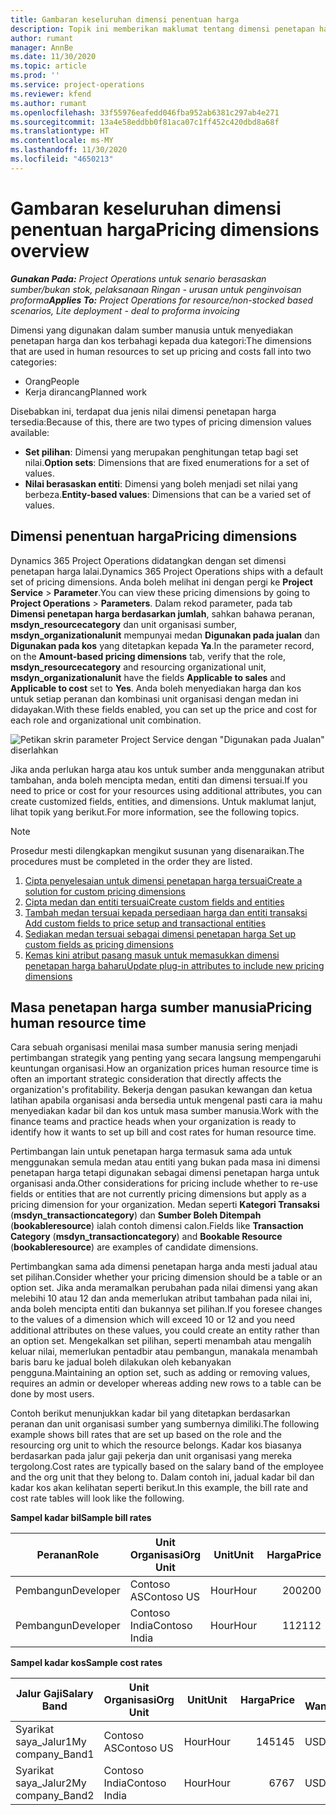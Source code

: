 ```yaml
---
title: Gambaran keseluruhan dimensi penentuan harga
description: Topik ini memberikan maklumat tentang dimensi penetapan harga dalam Dynamics 365 Project Operations.
author: rumant
manager: AnnBe
ms.date: 11/30/2020
ms.topic: article
ms.prod: ''
ms.service: project-operations
ms.reviewer: kfend
ms.author: rumant
ms.openlocfilehash: 33f55976eafedd046fba952ab6381c297ab4e271
ms.sourcegitcommit: 13a4e58eddbb0f81aca07c1ff452c420dbd8a68f
ms.translationtype: HT
ms.contentlocale: ms-MY
ms.lasthandoff: 11/30/2020
ms.locfileid: "4650213"
---
```

# <a name="pricing-dimensions-overview"></a><span data-ttu-id="6b345-103">Gambaran keseluruhan dimensi penentuan harga</span><span class="sxs-lookup"><span data-stu-id="6b345-103">Pricing dimensions overview</span></span>

<span data-ttu-id="6b345-104">_**Gunakan Pada:** Project Operations untuk senario berasaskan sumber/bukan stok, pelaksanaan Ringan - urusan untuk penginvoisan proforma_</span><span class="sxs-lookup"><span data-stu-id="6b345-104">_**Applies To:** Project Operations for resource/non-stocked based scenarios, Lite deployment - deal to proforma invoicing_</span></span>

<span data-ttu-id="6b345-105">Dimensi yang digunakan dalam sumber manusia untuk menyediakan penetapan harga dan kos terbahagi kepada dua kategori:</span><span class="sxs-lookup"><span data-stu-id="6b345-105">The dimensions that are used in human resources to set up pricing and costs fall into two categories:</span></span>

- <span data-ttu-id="6b345-106">Orang</span><span class="sxs-lookup"><span data-stu-id="6b345-106">People</span></span>
- <span data-ttu-id="6b345-107">Kerja dirancang</span><span class="sxs-lookup"><span data-stu-id="6b345-107">Planned work</span></span>

<span data-ttu-id="6b345-108">Disebabkan ini, terdapat dua jenis nilai dimensi penetapan harga tersedia:</span><span class="sxs-lookup"><span data-stu-id="6b345-108">Because of this, there are two types of pricing dimension values available:</span></span>

- <span data-ttu-id="6b345-109">**Set pilihan**: Dimensi yang merupakan penghitungan tetap bagi set nilai.</span><span class="sxs-lookup"><span data-stu-id="6b345-109">**Option sets**: Dimensions that are fixed enumerations for a set of values.</span></span>
- <span data-ttu-id="6b345-110">**Nilai berasaskan entiti**: Dimensi yang boleh menjadi set nilai yang berbeza.</span><span class="sxs-lookup"><span data-stu-id="6b345-110">**Entity-based values**: Dimensions that can be a varied set of values.</span></span>

## <a name="pricing-dimensions"></a><span data-ttu-id="6b345-111">Dimensi penentuan harga</span><span class="sxs-lookup"><span data-stu-id="6b345-111">Pricing dimensions</span></span>

<span data-ttu-id="6b345-112">Dynamics 365 Project Operations didatangkan dengan set dimensi penetapan harga lalai.</span><span class="sxs-lookup"><span data-stu-id="6b345-112">Dynamics 365 Project Operations ships with a default set of pricing dimensions.</span></span> <span data-ttu-id="6b345-113">Anda boleh melihat ini dengan pergi ke **Project Service** > **Parameter**.</span><span class="sxs-lookup"><span data-stu-id="6b345-113">You can view these pricing dimensions by going to **Project Operations** > **Parameters**.</span></span> <span data-ttu-id="6b345-114">Dalam rekod parameter, pada tab **Dimensi penetapan harga berdasarkan jumlah**, sahkan bahawa peranan, **msdyn_resourcecategory** dan unit organisasi sumber, **msdyn_organizationalunit** mempunyai medan **Digunakan pada jualan** dan **Digunakan pada kos** yang ditetapkan kepada **Ya**.</span><span class="sxs-lookup"><span data-stu-id="6b345-114">In the parameter record, on the **Amount-based pricing dimensions** tab, verify that the role, **msdyn_resourcecategory** and resourcing organizational unit, **msdyn_organizationalunit** have the fields **Applicable to sales** and **Applicable to cost** set to **Yes**.</span></span> <span data-ttu-id="6b345-115">Anda boleh menyediakan harga dan kos untuk setiap peranan dan kombinasi unit organisasi dengan medan ini didayakan.</span><span class="sxs-lookup"><span data-stu-id="6b345-115">With these fields enabled, you can set up the price and cost for each role and organizational unit combination.</span></span>

![Petikan skrin parameter Project Service dengan "Digunakan pada Jualan" diserlahkan](media/PS-OOB-parameters.png)

<span data-ttu-id="6b345-117">Jika anda perlukan harga atau kos untuk sumber anda menggunakan atribut tambahan, anda boleh mencipta medan, entiti dan dimensi tersuai.</span><span class="sxs-lookup"><span data-stu-id="6b345-117">If you need to price or cost for your resources using additional attributes, you can create customized fields, entities, and dimensions.</span></span> <span data-ttu-id="6b345-118">Untuk maklumat lanjut, lihat topik yang berikut.</span><span class="sxs-lookup"><span data-stu-id="6b345-118">For more information, see the following topics.</span></span> 
  
  > [!NOTE]
  > <span data-ttu-id="6b345-119">Prosedur mesti dilengkapkan mengikut susunan yang disenaraikan.</span><span class="sxs-lookup"><span data-stu-id="6b345-119">The procedures must be completed in the order they are listed.</span></span>

1. [<span data-ttu-id="6b345-120">Cipta penyelesaian untuk dimensi penetapan harga tersuai</span><span class="sxs-lookup"><span data-stu-id="6b345-120">Create a solution for custom pricing dimensions</span></span>](../sales/create-solution-custompd.md)
2. [<span data-ttu-id="6b345-121">Cipta medan dan entiti tersuai</span><span class="sxs-lookup"><span data-stu-id="6b345-121">Create custom fields and entities</span></span>](create-custom-fields-entities-pricing-dimensions.md)
3. [<span data-ttu-id="6b345-122">Tambah medan tersuai kepada persediaan harga dan entiti transaksi </span><span class="sxs-lookup"><span data-stu-id="6b345-122">Add custom fields to price setup and transactional entities</span></span>](add-custom-fields-price-setup-transactional-entities.md)
4. [<span data-ttu-id="6b345-123">Sediakan medan tersuai sebagai dimensi penetapan harga </span><span class="sxs-lookup"><span data-stu-id="6b345-123">Set up custom fields as pricing dimensions</span></span>](set-up-custom-fields-pricing-dimensions.md)
5. [<span data-ttu-id="6b345-124">Kemas kini atribut pasang masuk untuk memasukkan dimensi penetapan harga baharu</span><span class="sxs-lookup"><span data-stu-id="6b345-124">Update plug-in attributes to include new pricing dimensions</span></span>](update-plugin-attributes-pd.md)


## <a name="pricing-human-resource-time"></a><span data-ttu-id="6b345-125">Masa penetapan harga sumber manusia</span><span class="sxs-lookup"><span data-stu-id="6b345-125">Pricing human resource time</span></span>
<span data-ttu-id="6b345-126">Cara sebuah organisasi menilai masa sumber manusia sering menjadi pertimbangan strategik yang penting yang secara langsung mempengaruhi keuntungan organisasi.</span><span class="sxs-lookup"><span data-stu-id="6b345-126">How an organization prices human resource time is often an important strategic consideration that directly affects the organization's profitability.</span></span> <span data-ttu-id="6b345-127">Bekerja dengan pasukan kewangan dan ketua latihan apabila organisasi anda bersedia untuk mengenal pasti cara ia mahu menyediakan kadar bil dan kos untuk masa sumber manusia.</span><span class="sxs-lookup"><span data-stu-id="6b345-127">Work with the finance teams and practice heads when your organization is ready to identify how it wants to set up bill and cost rates for human resource time.</span></span>

<span data-ttu-id="6b345-128">Pertimbangan lain untuk penetapan harga termasuk sama ada untuk menggunakan semula medan atau entiti yang bukan pada masa ini dimensi penetapan harga tetapi digunakan sebagai dimensi penetapan harga untuk organisasi anda.</span><span class="sxs-lookup"><span data-stu-id="6b345-128">Other considerations for pricing include whether to re-use fields or entities that are not currently pricing dimensions but apply as a pricing dimension for your organization.</span></span> <span data-ttu-id="6b345-129">Medan seperti **Kategori Transaksi** (**msdyn_transactioncategory**) dan **Sumber Boleh Ditempah** (**bookableresource**) ialah contoh dimensi calon.</span><span class="sxs-lookup"><span data-stu-id="6b345-129">Fields like **Transaction Category** (**msdyn_transactioncategory**) and **Bookable Resource** (**bookableresource**) are examples of candidate dimensions.</span></span> 

<span data-ttu-id="6b345-130">Pertimbangkan sama ada dimensi penetapan harga anda mesti jadual atau set pilihan.</span><span class="sxs-lookup"><span data-stu-id="6b345-130">Consider whether your pricing dimension should be a table or an option set.</span></span> <span data-ttu-id="6b345-131">Jika anda meramalkan perubahan pada nilai dimensi yang akan melebihi 10 atau 12 dan anda memerlukan atribut tambahan pada nilai ini, anda boleh mencipta entiti dan bukannya set pilihan.</span><span class="sxs-lookup"><span data-stu-id="6b345-131">If you foresee changes to the values of a dimension which will exceed 10 or 12 and you need additional attributes on these values, you could create an entity rather than an option set.</span></span> <span data-ttu-id="6b345-132">Mengekalkan set pilihan, seperti menambah atau mengalih keluar nilai, memerlukan pentadbir atau pembangun, manakala menambah baris baru ke jadual boleh dilakukan oleh kebanyakan pengguna.</span><span class="sxs-lookup"><span data-stu-id="6b345-132">Maintaining an option set, such as adding or removing values, requires an admin or developer whereas adding new rows to a table can be done by most users.</span></span>

<span data-ttu-id="6b345-133">Contoh berikut menunjukkan kadar bil yang ditetapkan berdasarkan peranan dan unit organisasi sumber yang sumbernya dimiliki.</span><span class="sxs-lookup"><span data-stu-id="6b345-133">The following example shows bill rates that are set up based on the role and the resourcing org unit to which the resource belongs.</span></span> <span data-ttu-id="6b345-134">Kadar kos biasanya berdasarkan pada jalur gaji pekerja dan unit organisasi yang mereka tergolong.</span><span class="sxs-lookup"><span data-stu-id="6b345-134">Cost rates are typically based on the salary band of the employee and the org unit that they belong to.</span></span> <span data-ttu-id="6b345-135">Dalam contoh ini, jadual kadar bil dan kadar kos akan kelihatan seperti berikut.</span><span class="sxs-lookup"><span data-stu-id="6b345-135">In this example, the bill rate and cost rate tables will look like the following.</span></span>

<span data-ttu-id="6b345-136">**Sampel kadar bil**</span><span class="sxs-lookup"><span data-stu-id="6b345-136">**Sample bill rates**</span></span>

| <span data-ttu-id="6b345-137">Peranan</span><span class="sxs-lookup"><span data-stu-id="6b345-137">Role</span></span>        | <span data-ttu-id="6b345-138">Unit Organisasi</span><span class="sxs-lookup"><span data-stu-id="6b345-138">Org Unit</span></span>    |<span data-ttu-id="6b345-139">Unit</span><span class="sxs-lookup"><span data-stu-id="6b345-139">Unit</span></span>      |<span data-ttu-id="6b345-140">Harga</span><span class="sxs-lookup"><span data-stu-id="6b345-140">Price</span></span>      |<span data-ttu-id="6b345-141">Mata Wang</span><span class="sxs-lookup"><span data-stu-id="6b345-141">Currency</span></span>  |
| ------------|-------------|----------|----------:|----------|
| <span data-ttu-id="6b345-142">Pembangun</span><span class="sxs-lookup"><span data-stu-id="6b345-142">Developer</span></span>   | <span data-ttu-id="6b345-143">Contoso AS</span><span class="sxs-lookup"><span data-stu-id="6b345-143">Contoso US</span></span>  |<span data-ttu-id="6b345-144">Hour</span><span class="sxs-lookup"><span data-stu-id="6b345-144">Hour</span></span> | <span data-ttu-id="6b345-145">200</span><span class="sxs-lookup"><span data-stu-id="6b345-145">200</span></span>|<span data-ttu-id="6b345-146">USD</span><span class="sxs-lookup"><span data-stu-id="6b345-146">USD</span></span>     |
| <span data-ttu-id="6b345-147">Pembangun</span><span class="sxs-lookup"><span data-stu-id="6b345-147">Developer</span></span>   | <span data-ttu-id="6b345-148">Contoso India</span><span class="sxs-lookup"><span data-stu-id="6b345-148">Contoso India</span></span> |<span data-ttu-id="6b345-149">Hour</span><span class="sxs-lookup"><span data-stu-id="6b345-149">Hour</span></span>|   <span data-ttu-id="6b345-150">112</span><span class="sxs-lookup"><span data-stu-id="6b345-150">112</span></span>|<span data-ttu-id="6b345-151">USD</span><span class="sxs-lookup"><span data-stu-id="6b345-151">USD</span></span>     |


<span data-ttu-id="6b345-152">**Sampel kadar kos**</span><span class="sxs-lookup"><span data-stu-id="6b345-152">**Sample cost rates**</span></span>

| <span data-ttu-id="6b345-153">Jalur Gaji</span><span class="sxs-lookup"><span data-stu-id="6b345-153">Salary Band</span></span>     | <span data-ttu-id="6b345-154">Unit Organisasi</span><span class="sxs-lookup"><span data-stu-id="6b345-154">Org Unit</span></span>    |<span data-ttu-id="6b345-155">Unit</span><span class="sxs-lookup"><span data-stu-id="6b345-155">Unit</span></span>      |<span data-ttu-id="6b345-156">Harga</span><span class="sxs-lookup"><span data-stu-id="6b345-156">Price</span></span>      |<span data-ttu-id="6b345-157">Mata Wang</span><span class="sxs-lookup"><span data-stu-id="6b345-157">Currency</span></span>  |
| ----------------|-------------|----------|----------:|----------|
| <span data-ttu-id="6b345-158">Syarikat saya_Jalur1</span><span class="sxs-lookup"><span data-stu-id="6b345-158">My company_Band1</span></span> | <span data-ttu-id="6b345-159">Contoso AS</span><span class="sxs-lookup"><span data-stu-id="6b345-159">Contoso US</span></span>  |<span data-ttu-id="6b345-160">Hour</span><span class="sxs-lookup"><span data-stu-id="6b345-160">Hour</span></span> | <span data-ttu-id="6b345-161">145</span><span class="sxs-lookup"><span data-stu-id="6b345-161">145</span></span>|<span data-ttu-id="6b345-162">USD</span><span class="sxs-lookup"><span data-stu-id="6b345-162">USD</span></span>     |
| <span data-ttu-id="6b345-163">Syarikat saya_Jalur2</span><span class="sxs-lookup"><span data-stu-id="6b345-163">My company_Band2</span></span> | <span data-ttu-id="6b345-164">Contoso India</span><span class="sxs-lookup"><span data-stu-id="6b345-164">Contoso India</span></span> |<span data-ttu-id="6b345-165">Hour</span><span class="sxs-lookup"><span data-stu-id="6b345-165">Hour</span></span>|   <span data-ttu-id="6b345-166">67</span><span class="sxs-lookup"><span data-stu-id="6b345-166">67</span></span>|<span data-ttu-id="6b345-167">USD</span><span class="sxs-lookup"><span data-stu-id="6b345-167">USD</span></span>     |
